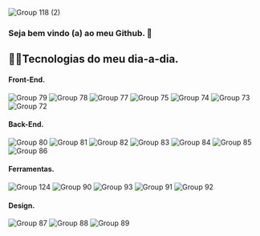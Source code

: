 ![Group 118 (2)](https://github.com/user-attachments/assets/79e3fc35-399e-4b21-9cb9-74d09c2856e1)

### Seja bem vindo (a) ao meu Github. 🎉





## 👩‍💻Tecnologias do meu dia-a-dia.
#### Front-End.

![Group 79](https://github.com/user-attachments/assets/bb8a34b7-bb74-4121-8568-b412b7c64ab8)
![Group 78](https://github.com/user-attachments/assets/6fa7a400-9283-4bd5-9781-406a7436c3a6)
![Group 77](https://github.com/user-attachments/assets/0ab467b7-9891-41d0-a1f6-d3925077bb5e)
![Group 75](https://github.com/user-attachments/assets/7ff8b63b-9a97-4dec-a0b9-dfe44474181e)
![Group 74](https://github.com/user-attachments/assets/dc8438c1-42f6-46a0-9de6-a152a5e6bb13)
![Group 73](https://github.com/user-attachments/assets/71e7fe7a-732a-487c-a43e-9d0b00919c56)
![Group 72](https://github.com/user-attachments/assets/03d7849a-9211-4744-8905-5f9c4f049573)
<br/>

#### Back-End.
![Group 80](https://github.com/user-attachments/assets/f1140e40-3b0f-43e5-857a-2f86188e9ad4)
![Group 81](https://github.com/user-attachments/assets/218ecee9-01c8-4cd6-855c-940770203e70)
![Group 82](https://github.com/user-attachments/assets/6a98d8cd-30d1-4568-b8fd-68adeac65a55)
![Group 83](https://github.com/user-attachments/assets/a4da60db-69eb-4d6c-afe0-7996e554432b)
![Group 84](https://github.com/user-attachments/assets/d72701ed-055f-4c4c-a850-017828a2c2d4)
![Group 85](https://github.com/user-attachments/assets/4952859b-7b37-4dd2-8cba-b3471d4fbfeb)
![Group 86](https://github.com/user-attachments/assets/377f2b3c-0873-4122-9e54-3067bcc9661c)
<br/>

#### Ferramentas.
![Group 124](https://github.com/user-attachments/assets/9f8af7f9-fa81-4916-b341-b9aff42ddda1)
![Group 90](https://github.com/user-attachments/assets/fbc7d664-d64f-4ff6-9ac6-988a5dfa1dbb)
![Group 93](https://github.com/user-attachments/assets/26d27f0c-fcf1-47b4-b969-5dba6005def1)
![Group 91](https://github.com/user-attachments/assets/191729a8-463a-4846-a636-f1aaa3e1e41e)
![Group 92](https://github.com/user-attachments/assets/c4d47102-f1eb-46ec-ab35-f25dc2ef3182)
<br/>

#### Design.
![Group 87](https://github.com/user-attachments/assets/9e57afbd-af1f-4b4c-a31c-6ae9609f68c0)
![Group 88](https://github.com/user-attachments/assets/5fc7a47f-0579-4109-b3dc-ce200417eb84)
![Group 89](https://github.com/user-attachments/assets/df30f0f8-219c-48bf-afcc-bbd65a48047e)
